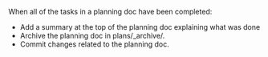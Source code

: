 When all of the tasks in a planning doc have been completed:

- Add a summary at the top of the planning doc explaining what was done
- Archive the planning doc in plans/_archive/.
- Commit changes related to the planning doc.